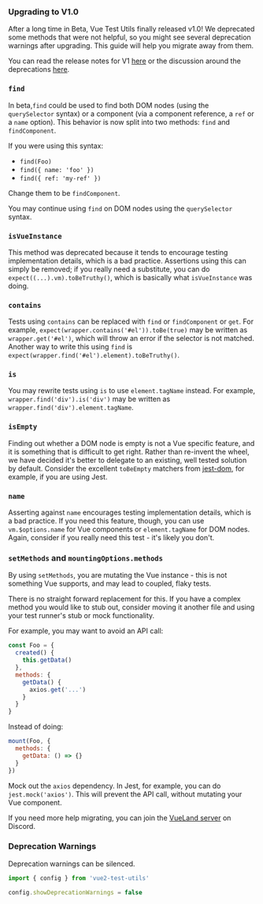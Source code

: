 ### Upgrading to V1.0

After a long time in Beta, Vue Test Utils finally released v1.0! We deprecated some methods that were not helpful, so you might see several deprecation warnings after upgrading. This guide will help you migrate away from them.

You can read the release notes for V1 [here](https://github.com/vuejs/vue-test-utils/releases) or the discussion around the deprecations [here](https://github.com/vuejs/rfcs/pull/161).

### `find`

In beta,`find` could be used to find both DOM nodes (using the `querySelector` syntax) or a component (via a component reference, a `ref` or a `name` option). This behavior is now split into two methods: `find` and `findComponent`.

If you were using this syntax:

- `find(Foo)`
- `find({ name: 'foo' })`
- `find({ ref: 'my-ref' })`

Change them to be `findComponent`.

You may continue using `find` on DOM nodes using the `querySelector` syntax.

### `isVueInstance`

This method was deprecated because it tends to encourage testing implementation details, which is a bad practice. Assertions using this can simply be removed; if you really need a substitute, you can do `expect((...).vm).toBeTruthy()`, which is basically what `isVueInstance` was doing.

### `contains`

Tests using `contains` can be replaced with `find` or `findComponent` or `get`. For example, `expect(wrapper.contains('#el')).toBe(true)` may be written as `wrapper.get('#el')`, which will throw an error if the selector is not matched. Another way to write this using `find` is `expect(wrapper.find('#el').element).toBeTruthy()`.

### `is`

You may rewrite tests using `is` to use `element.tagName` instead. For example, `wrapper.find('div').is('div')` may be written as `wrapper.find('div').element.tagName`.

### `isEmpty`

Finding out whether a DOM node is empty is not a Vue specific feature, and it is something that is difficult to get right. Rather than re-invent the wheel, we have decided it's better to delegate to an existing, well tested solution by default. Consider the excellent `toBeEmpty` matchers from [jest-dom](https://github.com/testing-library/jest-dom#tobeempty), for example, if you are using Jest.

### `name`

Asserting against `name` encourages testing implementation details, which is a bad practice. If you need this feature, though, you can use `vm.$options.name` for Vue components or `element.tagName` for DOM nodes. Again, consider if you really need this test - it's likely you don't.

### `setMethods` and `mountingOptions.methods`

By using `setMethods`, you are mutating the Vue instance - this is not something Vue supports, and may lead to coupled, flaky tests.

There is no straight forward replacement for this. If you have a complex method you would like to stub out, consider moving it another file and using your test runner's stub or mock functionality.

For example, you may want to avoid an API call:

```js
const Foo = {
  created() {
    this.getData()
  },
  methods: {
    getData() {
      axios.get('...')
    }
  }
}
```

Instead of doing:

```js
mount(Foo, {
  methods: {
    getData: () => {}
  }
})
```

Mock out the `axios` dependency. In Jest, for example, you can do `jest.mock('axios')`. This will prevent the API call, without mutating your Vue component.

If you need more help migrating, you can join the [VueLand server](https://chat.vuejs.org/) on Discord.

### Deprecation Warnings

Deprecation warnings can be silenced.

```js
import { config } from 'vue2-test-utils'

config.showDeprecationWarnings = false
```
